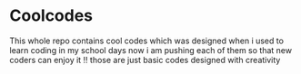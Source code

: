 # Coolcodes
This whole repo contains cool codes 
which was designed when i used to learn coding in my school days now i am pushing each of them so that new coders can enjoy it !! those are just basic codes designed with creativity


